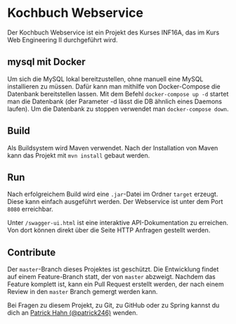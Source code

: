 <!-- 
@author Patrick Hahn
@author Armin Beck
-->
# Kochbuch Webservice
Der Kochbuch Webservice ist ein Projekt des Kurses INF16A, das im Kurs Web Engineering II durchgeführt wird.

## mysql mit Docker
Um sich die MySQL lokal bereitzustellen, ohne manuell eine MySQL installieren zu müssen. Dafür kann man mithilfe von Docker-Compose die Datenbank bereitstellen lassen. Mit dem Befehl `docker-compose up -d` startet man die Datenbank (der Parameter -d lässt die DB ähnlich eines Daemons laufen). Um die Datenbank zu stoppen verwendet man `docker-compose down`.

## Build
Als Buildsystem wird Maven verwendet. Nach der Installation von Maven kann das Projekt mit `mvn install` gebaut werden.

## Run
Nach erfolgreichem Build wird eine `.jar`-Datei im Ordner `target` erzeugt. Diese kann einfach ausgeführt werden. Der Webservice ist unter dem Port `8080` erreichbar.

Unter `/swagger-ui.html` ist eine interaktive API-Dokumentation zu erreichen. Von dort können direkt über die Seite HTTP Anfragen gestellt werden.

## Contribute
Der `master`-Branch dieses Projektes ist geschützt. Die Entwicklung findet auf einem Feature-Branch statt, der von `master` abzweigt. Nachdem das Feature komplett ist, kann ein Pull Request erstellt werden, der nach einem Review in den `master` Branch gemergt werden kann.

Bei Fragen zu diesem Projekt, zu Git, zu GitHub oder zu Spring kannst du dich an [Patrick Hahn (@patrick246)](https://telegram.me/patrick246) wenden.
